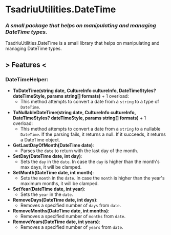# TsadriuUtilities.DateTime
### _A small package that helps on manipulating and managing DateTime types._

TsadriuUtilities.DateTime is a small library that helps on manipulating and managing DateTime types.
## > Features <

### DateTimeHelper:
- **ToDateTime(string date, CultureInfo cultureInfo, DateTimeStyles? dateTimeStyle, params string[] formats)** + 1 overload:
    - This method attempts to convert a date from a `string` to a type of `DateTime`.
- **ToNullableDateTime(string date, CultureInfo cultureInfo, DateTimeStyles? dateTimeStyle, params string[] formats)** + 1 overload:
    - This method attempts to convert a date from a `string` to a nullable `DateTime`. If the parsing fails, it returns a null. If it succeeds, it returns a DateTime object.
- **GetLastDayOfMonth(DateTime date)**:
    - Parses the `date` to return with the last day of the month.
- **SetDay(DateTime date, int day)**:
    - Sets the `day` in the `date`. In case the `day` is higher than the month's max days, it will be clamped.
- **SetMonth(DateTime date, int month)**:
    - Sets the `month` in the `date`. In case the `month` is higher than the year's maximum months, it will be clamped.
- **SetYear(DateTime date, int year)**:
    - Sets the `year` in the `date`.
- **RemoveDays(DateTime date, int days)**:
    - Removes a specified number of `days` from `date`.
- **RemoveMonths(DateTime date, int months)**:
    - Removes a specified number of `months` from `date`.
- **RemoveYears(DateTime date, int years)**:
    - Removes a specified number of `years` from `date`.
